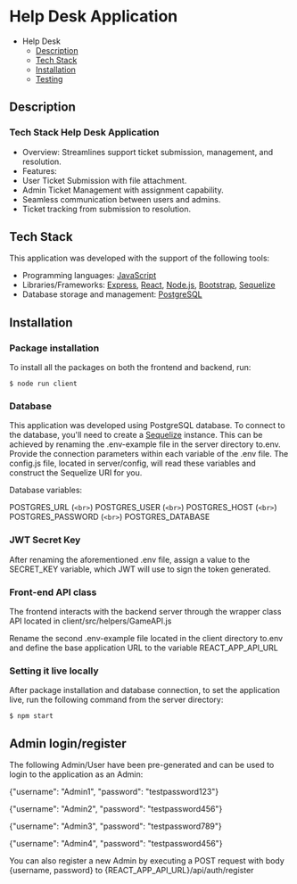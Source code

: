 

# Help Desk Application

- Help Desk
  - [Description](#description)
  - [Tech Stack](#tech-stack)
  - [Installation](#installation)
  - [Testing](#admin-login/register)


## Description

### Tech Stack Help Desk Application
- Overview: Streamlines support ticket submission, management, and resolution.
- Features:
 - User Ticket Submission with file attachment.
 - Admin Ticket Management with assignment capability.
 - Seamless communication between users and admins.
 - Ticket tracking from submission to resolution.

## Tech Stack

This application was developed with the support of the following tools:

- Programming languages: [JavaScript](https://www.javascript.com)
- Libraries/Frameworks: [Express](https://expressjs.com), [React](https://react.dev), [Node.js](https://nodejs.org/en), [Bootstrap](https://getbootstrap.com), [Sequelize](https://sequelize.org/docs/v6/getting-started/)
- Database storage and management: [PostgreSQL](https://www.postgresql.org)

## Installation

### Package installation

To install all the packages on both the frontend and backend, run:

```shell
$ node run client
```

### Database

This application was developed using PostgreSQL database. To connect to the database, you'll need to create a [Sequelize](https://sequelize.org/docs/v6/getting-started/) instance. This can be achieved by renaming the .env-example file in the server directory to.env. Provide the connection parameters within each variable of the .env file. The config.js file, located in server/config, will read these variables and construct the Sequelize URI for you.

Database variables:

POSTGRES_URL
 (`<br>`)
POSTGRES_USER
 (`<br>`)
POSTGRES_HOST
 (`<br>`)
POSTGRES_PASSWORD
 (`<br>`)
POSTGRES_DATABASE

### JWT Secret Key

After renaming the aforementioned .env file, assign a value to the SECRET_KEY variable, which JWT will use to sign the token generated.

### Front-end API class

The frontend interacts with the backend server through the wrapper class API located in client/src/helpers/GameAPI.js

Rename the second .env-example file located in the client directory to.env and define the base application URL to the variable REACT_APP_API_URL 

### Setting it live locally

After package installation and database connection, to set the application live, run the following command from the server directory: 

```shell
$ npm start
```

## Admin login/register

The following Admin/User have been pre-generated and can be used to login to the application as an Admin:

{"username": "Admin1", "password": "testpassword123"}

{"username": "Admin2", "password": "testpassword456"}

{"username": "Admin3", "password": "testpassword789"}

{"username": "Admin4", "password": "testpassword456"}

You can also register a new Admin  by executing a POST request with body {username, password} to {REACT_APP_API_URL}/api/auth/register

